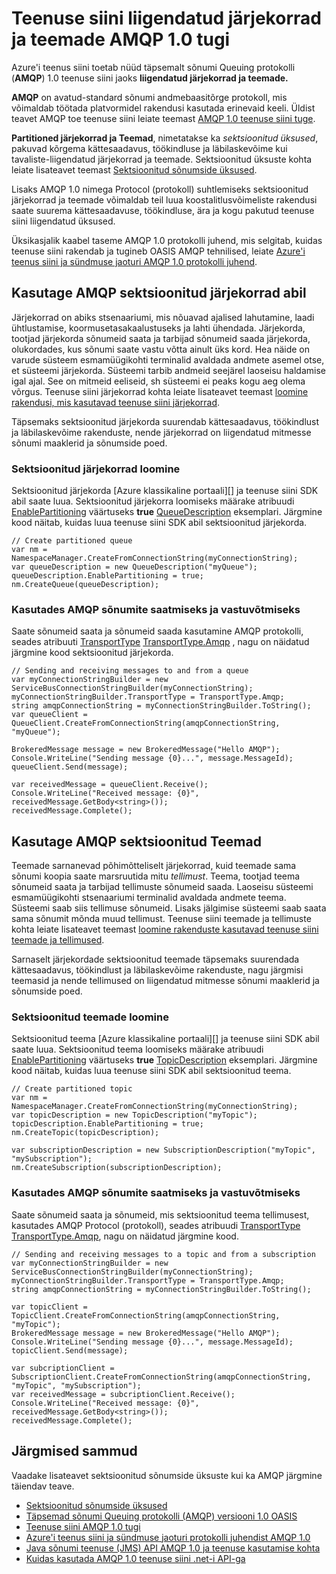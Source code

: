 <properties 
    pageTitle="AMQP 1.0 tugi teenuse siini liigendatud järjekorrad ja teemade | Microsoft Azure'i" 
    description="Lugege täpsemalt sõnumi järjekord protokolli (AMQP) 1.0 koos teenuse siini liigendatud järjekorrad ja teemade kasutamise kohta." 
    services="service-bus" 
    documentationCenter=".net" 
    authors="hillaryc" 
    manager="timlt" 
    editor=""/>

<tags 
    ms.service="service-bus" 
    ms.workload="na" 
    ms.tgt_pltfrm="na" 
    ms.devlang="multiple" 
    ms.topic="article" 
    ms.date="10/14/2016" 
    ms.author="hillaryc;sethm"/>

# <a name="amqp-10-support-for-service-bus-partitioned-queues-and-topics"></a>Teenuse siini liigendatud järjekorrad ja teemade AMQP 1.0 tugi 

Azure'i teenus siini toetab nüüd täpsemalt sõnumi Queuing protokolli (**AMQP**) 1.0 teenuse siini jaoks **liigendatud järjekorrad ja teemade.**

**AMQP** on avatud-standard sõnumi andmebaasitõrge protokoll, mis võimaldab töötada platvormidel rakendusi kasutada erinevaid keeli. Üldist teavet AMQP toe teenuse siini leiate teemast [AMQP 1.0 teenuse siini tuge](service-bus-amqp-overview.md).

**Partitioned järjekorrad ja Teemad**, nimetatakse ka *sektsioonitud üksused*, pakuvad kõrgema kättesaadavus, töökindluse ja läbilaskevõime kui tavaliste-liigendatud järjekorrad ja teemade. Sektsioonitud üksuste kohta leiate lisateavet teemast [Sektsioonitud sõnumside üksused](service-bus-partitioning.md).

Lisaks AMQP 1.0 nimega Protocol (protokoll) suhtlemiseks sektsioonitud järjekorrad ja teemade võimaldab teil luua koostalitlusvõimeliste rakendusi saate suurema kättesaadavuse, töökindluse, ära ja kogu pakutud teenuse siini liigendatud üksused.

Üksikasjalik kaabel taseme AMQP 1.0 protokolli juhend, mis selgitab, kuidas teenuse siini rakendab ja tugineb OASIS AMQP tehnilised, leiate [Azure'i teenus siini ja sündmuse jaoturi AMQP 1.0 protokolli juhend](service-bus-amqp-protocol-guide.md).    

## <a name="use-amqp-with-partitioned-queues"></a>Kasutage AMQP sektsioonitud järjekorrad abil

Järjekorrad on abiks stsenaariumi, mis nõuavad ajalised lahutamine, laadi ühtlustamise, koormusetasakaalustuseks ja lahti ühendada. Järjekorda, tootjad järjekorda sõnumeid saata ja tarbijad sõnumeid saada järjekorda, olukordades, kus sõnumi saate vastu võtta ainult üks kord. Hea näide on varude süsteem esmamüügikohti terminalid avaldada andmete asemel otse, et süsteemi järjekorda. Süsteemi tarbib andmeid seejärel laoseisu haldamise igal ajal. See on mitmeid eeliseid, sh süsteemi ei peaks kogu aeg olema võrgus. Teenuse siini järjekorrad kohta leiate lisateavet teemast [loomine rakendusi, mis kasutavad teenuse siini järjekorrad](service-bus-create-queues.md). 

Täpsemaks sektsioonitud järjekorda suurendab kättesaadavus, töökindlust ja läbilaskevõime rakenduste, nende järjekorrad on liigendatud mitmesse sõnumi maaklerid ja sõnumside poed.     

### <a name="create-partitioned-queues"></a>Sektsioonitud järjekorrad loomine

Sektsioonitud järjekorda [Azure klassikaline portaali][] ja teenuse siini SDK abil saate luua. Sektsioonitud järjekorra loomiseks määrake atribuudi [EnablePartitioning](https://msdn.microsoft.com/library/azure/microsoft.servicebus.messaging.queuedescription.enablepartitioning.aspx) väärtuseks **true** [QueueDescription](https://msdn.microsoft.com/library/azure/microsoft.servicebus.messaging.queuedescription.aspx) eksemplari. Järgmine kood näitab, kuidas luua teenuse siini SDK abil sektsioonitud järjekorda. 
 
```
// Create partitioned queue
var nm = NamespaceManager.CreateFromConnectionString(myConnectionString);
var queueDescription = new QueueDescription("myQueue");
queueDescription.EnablePartitioning = true;
nm.CreateQueue(queueDescription);
```

### <a name="send-and-receive-messages-using-amqp"></a>Kasutades AMQP sõnumite saatmiseks ja vastuvõtmiseks

Saate sõnumeid saata ja sõnumeid saada kasutamine AMQP protokolli, seades atribuuti [TransportType](https://msdn.microsoft.com/library/azure/microsoft.servicebus.servicebusconnectionstringbuilder.transporttype.aspx) [TransportType.Amqp](https://msdn.microsoft.com/library/azure/microsoft.servicebus.messaging.transporttype.aspx) , nagu on näidatud järgmine kood sektsioonitud järjekorda.  

```
// Sending and receiving messages to and from a queue
var myConnectionStringBuilder = new ServiceBusConnectionStringBuilder(myConnectionString);
myConnectionStringBuilder.TransportType = TransportType.Amqp;
string amqpConnectionString = myConnectionStringBuilder.ToString();
var queueClient = QueueClient.CreateFromConnectionString(amqpConnectionString, "myQueue");

BrokeredMessage message = new BrokeredMessage("Hello AMQP");
Console.WriteLine("Sending message {0}...", message.MessageId);
queueClient.Send(message);

var receivedMessage = queueClient.Receive();
Console.WriteLine("Received message: {0}", receivedMessage.GetBody<string>());
receivedMessage.Complete();
```

## <a name="use-amqp-with-partitioned-topics"></a>Kasutage AMQP sektsioonitud Teemad

Teemade sarnanevad põhimõtteliselt järjekorrad, kuid teemade sama sõnumi koopia saate marsruutida mitu *tellimust*. Teema, tootjad teema sõnumeid saata ja tarbijad tellimuste sõnumeid saada. Laoseisu süsteemi esmamüügikohti stsenaariumi terminalid avaldada andmete teema. Süsteemi saab siis tellimuse sõnumeid. Lisaks jälgimise süsteemi saab saata sama sõnumit mõnda muud tellimust. Teenuse siini teemade ja tellimuste kohta leiate lisateavet teemast [loomine rakenduste kasutavad teenuse siini teemade ja tellimused](service-bus-create-topics-subscriptions.md). 

Sarnaselt järjekordade sektsioonitud teemade täpsemaks suurendada kättesaadavus, töökindlust ja läbilaskevõime rakenduste, nagu järgmisi teemasid ja nende tellimused on liigendatud mitmesse sõnumi maaklerid ja sõnumside poed. 

### <a name="create-partitioned-topics"></a>Sektsioonitud teemade loomine

Sektsioonitud teema [Azure klassikaline portaali][] ja teenuse siini SDK abil saate luua. Sektsioonitud teema loomiseks määrake atribuudi [EnablePartitioning](https://msdn.microsoft.com/library/azure/microsoft.servicebus.messaging.topicdescription.enablepartitioning.aspx) väärtuseks **true** [TopicDescription](https://msdn.microsoft.com/library/azure/microsoft.servicebus.messaging.topicdescription.aspx) eksemplari. Järgmine kood näitab, kuidas luua teenuse siini SDK abil sektsioonitud teema.
    
```
// Create partitioned topic
var nm = NamespaceManager.CreateFromConnectionString(myConnectionString);
var topicDescription = new TopicDescription("myTopic");
topicDescription.EnablePartitioning = true;
nm.CreateTopic(topicDescription);

var subscriptionDescription = new SubscriptionDescription("myTopic", "mySubscription");
nm.CreateSubscription(subscriptionDescription);
```

### <a name="send-and-receive-messages-using-amqp"></a>Kasutades AMQP sõnumite saatmiseks ja vastuvõtmiseks

Saate sõnumeid saata ja sõnumeid, mis sektsioonitud teema tellimusest, kasutades AMQP Protocol (protokoll), seades atribuudi [TransportType](https://msdn.microsoft.com/library/azure/microsoft.servicebus.servicebusconnectionstringbuilder.transporttype.aspx) [TransportType.Amqp](https://msdn.microsoft.com/library/azure/microsoft.servicebus.messaging.transporttype.aspx), nagu on näidatud järgmine kood.  

```
// Sending and receiving messages to a topic and from a subscription
var myConnectionStringBuilder = new ServiceBusConnectionStringBuilder(myConnectionString);
myConnectionStringBuilder.TransportType = TransportType.Amqp;
string amqpConnectionString = myConnectionStringBuilder.ToString();
    
var topicClient = TopicClient.CreateFromConnectionString(amqpConnectionString, "myTopic");
BrokeredMessage message = new BrokeredMessage("Hello AMQP");
Console.WriteLine("Sending message {0}...", message.MessageId);
topicClient.Send(message);
    
var subcriptionClient = SubscriptionClient.CreateFromConnectionString(amqpConnectionString, "myTopic", "mySubscription");
var receivedMessage = subcriptionClient.Receive();
Console.WriteLine("Received message: {0}", receivedMessage.GetBody<string>());
receivedMessage.Complete();
```

## <a name="next-steps"></a>Järgmised sammud

Vaadake lisateavet sektsioonitud sõnumside üksuste kui ka AMQP järgmine täiendav teave.

*    [Sektsioonitud sõnumside üksused](service-bus-partitioning.md)
*    [Täpsemad sõnumi Queuing protokolli (AMQP) versiooni 1.0 OASIS](http://docs.oasis-open.org/amqp/core/v1.0/os/amqp-core-complete-v1.0-os.pdf)
*    [Teenuse siini AMQP 1.0 tugi](service-bus-amqp-overview.md)
*    [Azure'i teenus siini ja sündmuse jaoturi protokolli juhendist AMQP 1.0](service-bus-amqp-protocol-guide.md)
*    [Java sõnumi teenuse (JMS) API AMQP 1.0 ja teenuse kasutamise kohta](service-bus-java-how-to-use-jms-api-amqp.md)
*    [Kuidas kasutada AMQP 1.0 teenuse siini .net-i API-ga](service-bus-dotnet-advanced-message-queuing.md)

[Azure'i klassikaline portaal]: http://manage.windowsazure.com
